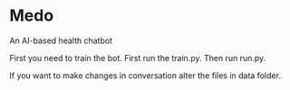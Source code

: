 # Medo
An AI-based health chatbot

First you need to train the bot. First run the train.py.
Then run run.py.

If you want to make changes in conversation alter the files in data folder.
